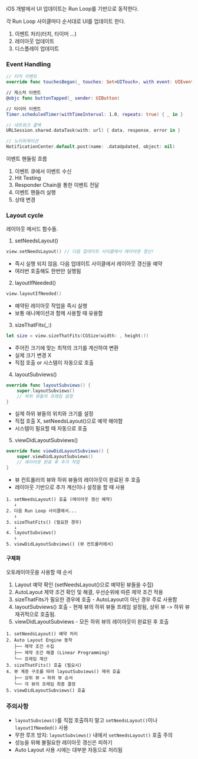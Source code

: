 iOS 개발에서  UI 업데이트는 Run Loop를 기반으로 동작한다.

각 Run Loop 사이클마다 순서대로 UI를 업데이트 한다.

1. 이벤트 처리(터치, 타이머 ...)
2. 레이아웃 업데이트
3. 디스플레이 업데이트


### Event Handling

```swift
// 터치 이벤트
override func touchesBegan(_ touches: Set<UITouch>, with event: UIEvent?)

// 제스처 이벤트  
@objc func buttonTapped(_ sender: UIButton)

// 타이머 이벤트
Timer.scheduledTimer(withTimeInterval: 1.0, repeats: true) { _ in }

// 네트워크 콜백
URLSession.shared.dataTask(with: url) { data, response, error in }

// 노티피케이션
NotificationCenter.default.post(name: .dataUpdated, object: nil)
```

이벤트 핸들링 흐름

1. 이벤트 큐에서 이벤트 수신
2. Hit Testing
3. Responder Chain을 통한 이벤트 전달
4. 이벤트 핸들러 실행
5. 상태 변경

### Layout cycle

레이아웃 메서드 함수들.

1. setNeedsLayout()

```swift
view.setNeedsLayout() // 다음 업데이트 사이클에서 레이아웃 갱신!
```

* 즉시 실행 되지 않음. 다음 업데이트 사이클에서 레이아웃 갱신을 예약
* 여러번 호출해도 한번만 실행됨


2. layoutIfNeeded()

```swift
view.layoutIfNeeded()
```

* 예약된 레이아웃 작업을 즉시 실행
* 보통 애니메이션과 함께 사용할 때 유용함

3. sizeThatFits(_:)

```swift
let size = view.sizeThatFits(CGSize(width: , height:))
```

* 주어진 크기에 맞는 최적의 크기를 계산하여 변환
* 실제 크기 변경 X
* 직접 호출 or 시스템이 자동으로 호출

4. layoutSubviews()

```swift
override func layoutSubviews() {
    super.layoutSubviews()
    // 하위 뷰들의 프레임 설정
}
```

* 실제 하위 뷰들의 위치와 크기를 설정
* 직접 호출 X, setNeedsLayout()으로 예약 해야함
* 시스템이 필요할 때 자동으로 호출


5. viewDidLayoutSubviews()

```swift
override func viewDidLayoutSubviews() {
    super.viewDidLayoutSubviews()
    // 레이아웃 완료 후 추가 작업
}
```

* 뷰 컨트롤러의 뷰와 하위 뷰들의 레이아웃이 완료된 후 호출
* 레이아웃 기반으로 추가 계신이나 설정을 할 때 사용


```
1. setNeedsLayout() 호출 (레이아웃 갱신 예약)
   ↓
2. 다음 Run Loop 사이클에서...
   ↓
3. sizeThatFits() (필요한 경우)
   ↓
4. layoutSubviews() 
   ↓
5. viewDidLayoutSubviews() (뷰 컨트롤러에서)
```


#### 구체화

오토레이아웃을 사용할 때 순서

1. Layout 예약 확인 (setNeedsLayout()으로 예약된 뷰들을 수집)
2. AutoLayout 제약 조건 확인 및 해결, 우선순위에 따른 제약 조건 적용
3. sizeThatFits가 필요한 경우에 호출 - AutoLayout이 아닌 경우 주로 사용함
4. layoutSubviews() 호출 - 현재 뷰의 하위 뷰들 프레임 설정됨, 상위 뷰 -> 하위 뷰 재귀적으로 호출됨.
5. viewDidLayoutSubviews - 모든 하위 뷰의 레이아웃이 완료된 후 호출

```
1. setNeedsLayout() 예약 처리
2. Auto Layout Engine 동작
   ├── 제약 조건 수집
   ├── 제약 조건 해결 (Linear Programming)
   └── 프레임 계산
3. sizeThatFits() 호출 (필요시)
4. 뷰 계층 구조를 따라 layoutSubviews() 재귀 호출
   ├── 상위 뷰 → 하위 뷰 순서
   └── 각 뷰의 프레임 최종 결정
5. viewDidLayoutSubviews() 호출

```


### 주의사항
- `layoutSubviews()`를 직접 호출하지 말고 `setNeedsLayout()`이나 `layoutIfNeeded()` 사용
- 무한 루프 방지: `layoutSubviews()` 내에서 `setNeedsLayout()` 호출 주의
- 성능을 위해 불필요한 레이아웃 갱신은 피하기
- Auto Layout 사용 시에는 대부분 자동으로 처리됨
